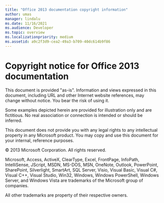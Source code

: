 ```yaml
---
title: "Office 2013 documentation copyright information"
author: umas
manager: lindalu
ms.date: 11/16/2021
ms.audience: Developer
ms.topic: overview 
ms.localizationpriority: medium
ms.assetid: a9c2f3d9-cea2-49a3-b709-40dc614b9f86
---
```



# Copyright notice for Office 2013 documentation 

This document is provided "as-is". Information and views expressed in this document, including URL and other Internet website references, may change without notice. You bear the risk of using it. 
  
Some examples depicted herein are provided for illustration only and are fictitious. No real association or connection is intended or should be inferred.
  
This document does not provide you with any legal rights to any intellectual property in any Microsoft product. You may copy and use this document for your internal, reference purposes. 
  
© 2013 Microsoft Corporation. All rights reserved.
  
Microsoft, Access, ActiveX, ClearType, Excel, FrontPage, InfoPath, IntelliSense, JScript, MSDN, MS-DOS, MSN, OneNote, Outlook, PowerPoint, SharePoint, Silverlight, SmartArt, SQL Server, Visio, Visual Basic, Visual C#, Visual C++, Visual Studio, Win32, Windows, Windows PowerShell, Windows Server, and Windows Vista are trademarks of the Microsoft group of companies.
  
All other trademarks are property of their respective owners. 

